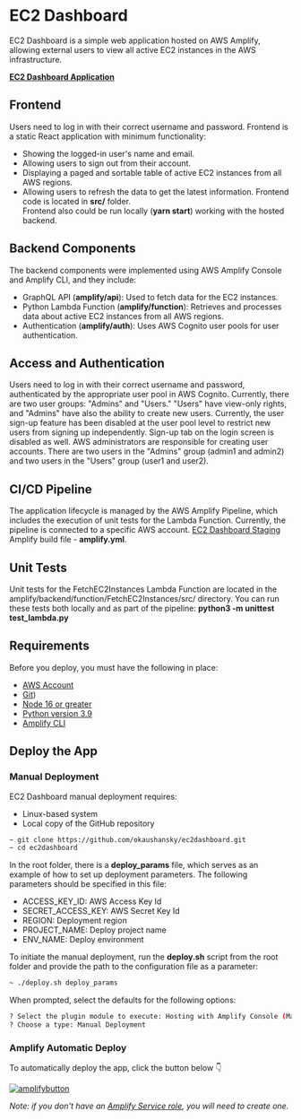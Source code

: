 # EC2 Dashboard

EC2 Dashboard is a simple web application hosted on AWS Amplify, allowing external users to view all active EC2 instances in the AWS infrastructure.

[<b>EC2 Dashboard Application</b>](https://main.d1x56yi7mlda3z.amplifyapp.com/)


## Frontend
Users need to log in with their correct username and password. 
Frontend is a static React application with minimum functionality:
 - Showing the logged-in user's name and email.
 - Allowing users to sign out from their account.
 - Displaying a paged and sortable table of active EC2 instances from all AWS regions.
 - Allowing users to refresh the data to get the latest information.
Frontend code is located in <b>src/</b> folder.  
Frontend also could be run locally (<b>yarn start</b>) working with the hosted backend.

## Backend Components
The backend components were implemented using AWS Amplify Console and Amplify CLI, and they include:
 - GraphQL API (<b>amplify/api</b>): Used to fetch data for the EC2 instances.
 - Python Lambda Function (<b>amplify/function</b>): Retrieves and processes data about active EC2 instances from all AWS regions.
 - Authentication (<b>amplify/auth</b>): Uses AWS Cognito user pools for user authentication.


## Access and Authentication
Users need to log in with their correct username and password, authenticated by the appropriate user pool in AWS Cognito. Currently, there are two user groups: "Admins" and "Users." "Users" have view-only rights, and "Admins" have also the ability to create new users.
Currently, the user sign-up feature has been disabled at the user pool level to restrict new users from signing up independently. Sign-up tab on the login screen is disabled as well.
AWS administrators are responsible for creating user accounts. There are two users in the "Admins" group (admin1 and admin2) and two users in the "Users" group (user1 and user2).


## CI/CD Pipeline
The application lifecycle is managed by the AWS Amplify Pipeline, which includes the execution of unit tests for the Lambda Function. Currently, the pipeline is connected to a specific AWS account.
[EC2 Dashboard Staging](https://main.d1x56yi7mlda3z.amplifyapp.com/)
Amplify build file - <b>amplify.yml</b>.

## Unit Tests
Unit tests for the FetchEC2Instances Lambda Function are located in the amplify/backend/function/FetchEC2Instances/src/ directory. You can run these tests both locally and as part of the pipeline:
<b>python3 -m unittest test_lambda.py</b>

## Requirements
Before you deploy, you must have the following in place:

* [AWS Account](https://aws.amazon.com/account/)
* [Git](https://github.com/git-guides/install-git))
* [Node 16 or greater](https://nodejs.org/en/download/)
* [Python version 3.9](https://www.python.org/downloads/)
* [Amplify CLI](https://aws-amplify.github.io/docs/cli-toolchain/quickstart#quickstart)

## Deploy the App

### Manual Deployment 
EC2 Dashboard manual deployment requires:

* Linux-based system
* Local copy of the GitHub repository
```sh
~ git clone https://github.com/okaushansky/ec2dashboard.git
~ cd ec2dashboard
```

In the root folder, there is a <b>deploy_params</b> file, which serves as an example of how to set up deployment parameters. The following parameters should be specified in this file:

* ACCESS_KEY_ID: AWS Access Key Id
* SECRET_ACCESS_KEY: AWS Secret Key Id
* REGION: Deployment region
* PROJECT_NAME: Deploy project name
* ENV_NAME: Deploy environment

To initiate the manual deployment, run the <b>deploy.sh</b> script from the root folder and provide the path to the configuration file as a parameter:
```sh
~ ./deploy.sh deploy_params
```

When prompted, select the defaults for the following options:
```sh
? Select the plugin module to execute: Hosting with Amplify Console (Managed hosting with custom domains, Continuous deployment)
? Choose a type: Manual Deployment
```

### Amplify Automatic Deploy 
To automatically deploy the app, click the button below 👇

[![amplifybutton](https://oneclick.amplifyapp.com/button.svg)](https://console.aws.amazon.com/amplify/home#/deploy?repo=https://github.com/okaushansky/ec2dashboard)

*Note: if you don't have an [Amplify Service role](https://docs.aws.amazon.com/amplify/latest/userguide/how-to-service-role-amplify-console.html), you will need to create one.* 



